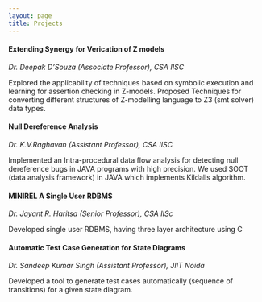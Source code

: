 ```yaml
---
layout: page
title: Projects
---
```


#### Extending Synergy for Verication of Z models

*Dr. Deepak D’Souza (Associate Professor), CSA IISC*

Explored the applicability of techniques based on symbolic execution and learning for assertion checking in Z-models. Proposed Techniques for converting different structures of Z-modelling language to Z3 (smt solver) data types.

#### Null Dereference Analysis

*Dr. K.V.Raghavan (Assistant Professor), CSA IISC*

Implemented an Intra-procedural data flow analysis for detecting null dereference bugs in JAVA programs with high precision.
We used SOOT (data analysis framework) in JAVA which implements Kildalls algorithm.

#### MINIREL A Single User RDBMS

*Dr. Jayant R. Haritsa (Senior Professor), CSA IISc*

Developed single user RDBMS, having three layer architecture using C

#### Automatic Test Case Generation for State Diagrams

*Dr. Sandeep Kumar Singh (Assistant Professor), JIIT Noida*

Developed a tool to generate test cases automatically (sequence of transitions) for a given state diagram.
